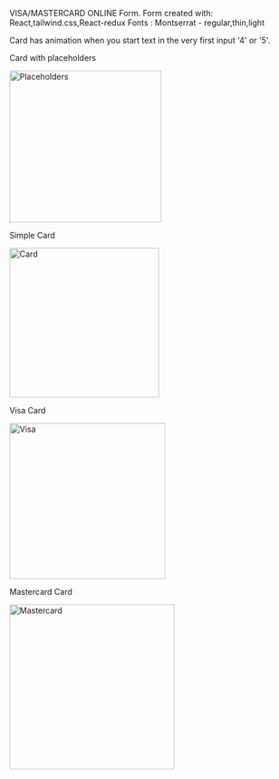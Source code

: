 VISA/MASTERCARD ONLINE Form.
Form created with: React,tailwind.css,React-redux
Fonts : Montserrat - regular,thin,light

Card has animation when you start text in the very first input '4' or '5'.

Card with placeholders

<img width="268" alt="Placeholders" src="https://user-images.githubusercontent.com/75204588/174585516-6213199c-58fe-4c43-8a4a-0933eb59461b.png">

Simple Card 

<img width="264" alt="Card" src="https://user-images.githubusercontent.com/75204588/174585565-0c50fc55-0268-4d0f-acb3-aba8d4e455be.png">

Visa Card

<img width="275" alt="Visa" src="https://user-images.githubusercontent.com/75204588/174585626-74f3e63d-6d4e-4829-ba0e-83be44165082.png">

Mastercard Card

<img width="291" alt="Mastercard" src="https://user-images.githubusercontent.com/75204588/174585672-aa1fe1d5-2599-4a8a-aaed-f18d90ad9c27.png">





